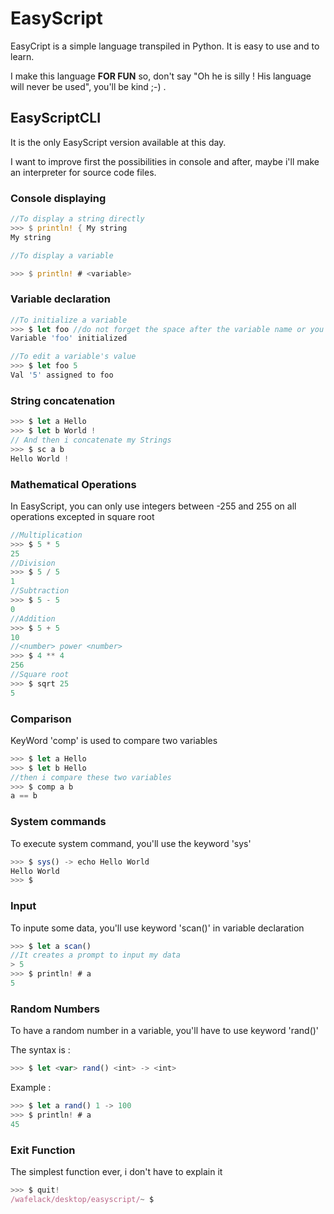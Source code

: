 # EasyScript 

EasyCript is a simple language transpiled in Python. It is easy to use and to learn.

I make this language **FOR FUN** so, don't say "Oh he is silly ! His language will never be used", you'll be kind ;-) .

## EasyScriptCLI

It is the only EasyScript version available at this day.

I want to improve first the possibilities in console and after, maybe i'll make an interpreter for source code files.

### Console displaying

```rust
//To display a string directly
>>> $ println! { My string
My string

//To display a variable

>>> $ println! # <variable>

```

### Variable declaration

```javascript
//To initialize a variable
>>> $ let foo //do not forget the space after the variable name or you'd catch an error
Variable 'foo' initialized

//To edit a variable's value
>>> $ let foo 5
Val '5' assigned to foo
```
### String concatenation
```javascript
>>> $ let a Hello 
>>> $ let b World !
// And then i concatenate my Strings
>>> $ sc a b
Hello World !
```

### Mathematical Operations

In EasyScript, you can only use integers between -255 and 255 on all operations excepted in square root

```javascript
//Multiplication
>>> $ 5 * 5
25
//Division
>>> $ 5 / 5
1
//Subtraction
>>> $ 5 - 5
0
//Addition
>>> $ 5 + 5
10
//<number> power <number>
>>> $ 4 ** 4
256
//Square root
>>> $ sqrt 25
5
```


### Comparison

KeyWord 'comp' is used to compare two variables
```javascript
>>> $ let a Hello
>>> $ let b Hello
//then i compare these two variables
>>> $ comp a b
a == b
```

### System commands
To execute system command, you'll use the keyword 'sys'
```javascript
>>> $ sys() -> echo Hello World
Hello World
>>> $
```

### Input
To inpute some data, you'll use keyword 'scan()' in variable declaration
```javascript
>>> $ let a scan()
//It creates a prompt to input my data
> 5
>>> $ println! # a
5
```

### Random Numbers
To have a random number in a variable, you'll have to use keyword 'rand()'

The syntax is : 
```javascript
>>> $ let <var> rand() <int> -> <int>
```

Example : 
```javascript
>>> $ let a rand() 1 -> 100
>>> $ println! # a
45
```

### Exit Function
The simplest function ever, i don't have to explain it
```javascript
>>> $ quit!
/wafelack/desktop/easyscript/~ $
```